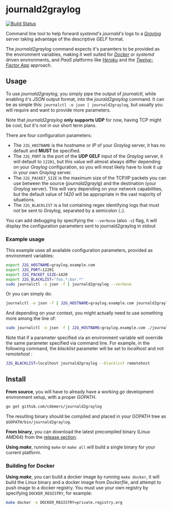 # journald2graylog

[![Build Status](https://travis-ci.org/cdemers/journald2graylog.svg?branch=master)](https://travis-ci.org/cdemers/journald2graylog)

Command line tool to help forward _systemd's_ _journald's_ logs to a [_Graylog_](https://www.graylog.org/) server taking advantage of the descriptive _GELF_ format.

The _journald2graylog_ command expects it's paramters to be provided as the environment variables, making it well suited for [_Docker_](https://www.docker.com/) or _systemd_ driven environments, and _PaaS_ platforms like [_Heroku_](https://www.heroku.com/) and the [_Twelve-Factor App_](http://12factor.net/config) approach.

## Usage

To use _journald2graylog_, you simply pipe the output of _journalctl_, while enabling it's _JSON_ output format, into the _jourald2graylog_ command.  It can be as simple this: `journalctl -o json | journald2graylog`, but usually you will require and want to provide more parameters.

Note that _journald2graylog_ **only supports UDP** for now, having TCP might be cool, but it's not in our short term plans.

There are four configuration parameters:

* The `J2G_HOSTNAME` is the _hostname_ or _IP_ of your _Graylog_ server, it has no default and **MUST** be specified.
* The `J2G_PORT` is the port of the **UDP GELF** input of the _Graylog_ server, it will default to `12201`, but this value will almost always differ depending on your _Graylog_ configuration, so you will most likely have to look it up in your own _Graylog_ server.
* The `J2G_PACKET_SIZE` is the maximum size of the TCP/IP packets you can use between the source (_journald2graylg_) and the destination (your _Graylog_ server). This will vary depending on your network capabilities, but the default value of _1420_ will be appropriate in the vast majority of situations.
* The `J2G_BLACKLIST` is a list containing regex identifying logs that must not be sent to _Graylog_, separated by a semicolon (`;`).

You can add debugging by specifying the `--verbose` (also `-v`) flag, it will display the configuration parameters sent to journald2graylog in stdout

### Example usage
This example uses all available configuration parameters, provided as environment variables:

``` bash
export J2G_HOSTNAME=graylog.example.com
export J2G_PORT=12201
export J2G_PACKET_SIZE=1420
export J2G_BLACKLIST="foo.*;bar.*"
sudo journalctl -o json -f | journald2graylog --verbose
```
Or you can simply do:

``` bash
journalctl -o json -f | J2G_HOSTNAME=graylog.example.com journald2graylog
```

And depending on your context, you might actually need to use something more among the line of:

``` bash
sudo journalctl -o json -f | J2G_HOSTNAME=graylog.example.com ./journald2graylog
```

Note that if a parameter specified via an environment variable will override the same parameter specified via command line. For example, in the following command, the _blacklist_ parameter will be set to _localhost_ and not _remotehost_ :

``` bash
J2G_BLACKLIST=localhost journald2graylog --blacklist remotehost
```

## Install

**From source**, you will have to already have a working _go_ development environment setup, with a proper _GOPATH_.

``` bash
go get github.com/cdemers/journald2graylog
```
The resulting binary should be compiled and placed in your GOPATH tree as `$GOPATH/bin/journald2graylog`.

**From binary**, you can download the latest precompiled binary (Linux AMD64) from the [release section](https://github.com/cdemers/journald2graylog/releases).

**Using _make_**, running `make` or `make all` will build a single binary for your current platform.

### Building for Docker
**Using _make_**, you can build a docker image by running `make docker`, it will build the _Linux_ binary and a docker image from _Dockerfile_, and attempt to push image to a docker registry. You must use your own registry by specifying `DOCKER_REGISTRY`, for example:

``` bash
make docker -e DOCKER_REGISTRY=private.registry.org
```
